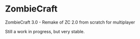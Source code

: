 ZombieCraft
===========

ZombieCraft 3.0 - Remake of ZC 2.0 from scratch for multiplayer

Still a work in progress, but very stable.